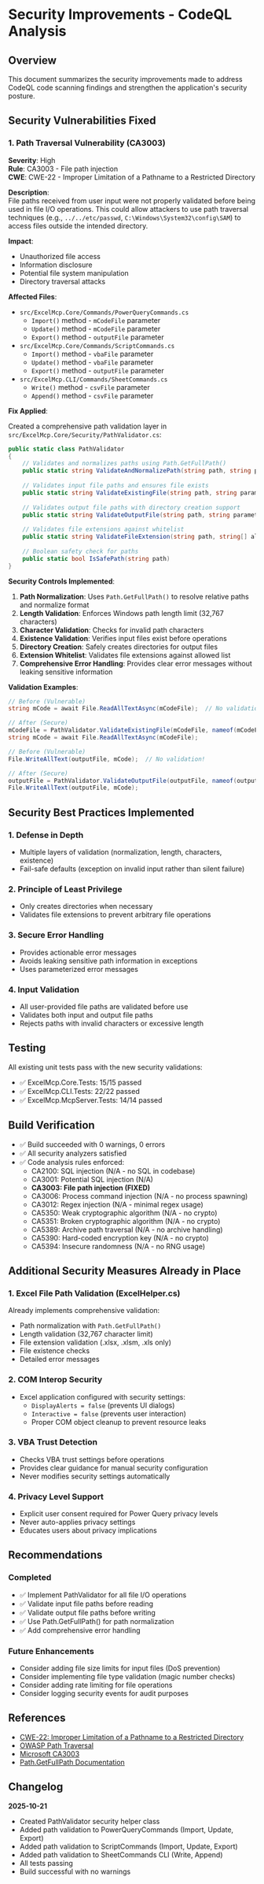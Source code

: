 # Security Improvements - CodeQL Analysis

## Overview
This document summarizes the security improvements made to address CodeQL code scanning findings and strengthen the application's security posture.

## Security Vulnerabilities Fixed

### 1. Path Traversal Vulnerability (CA3003)

**Severity**: High  
**Rule**: CA3003 - File path injection  
**CWE**: CWE-22 - Improper Limitation of a Pathname to a Restricted Directory

**Description**:  
File paths received from user input were not properly validated before being used in file I/O operations. This could allow attackers to use path traversal techniques (e.g., `../../etc/passwd`, `C:\Windows\System32\config\SAM`) to access files outside the intended directory.

**Impact**:
- Unauthorized file access
- Information disclosure
- Potential file system manipulation
- Directory traversal attacks

**Affected Files**:
- `src/ExcelMcp.Core/Commands/PowerQueryCommands.cs`
  - `Import()` method - `mCodeFile` parameter
  - `Update()` method - `mCodeFile` parameter
  - `Export()` method - `outputFile` parameter
- `src/ExcelMcp.Core/Commands/ScriptCommands.cs`
  - `Import()` method - `vbaFile` parameter
  - `Update()` method - `vbaFile` parameter
  - `Export()` method - `outputFile` parameter
- `src/ExcelMcp.CLI/Commands/SheetCommands.cs`
  - `Write()` method - `csvFile` parameter
  - `Append()` method - `csvFile` parameter

**Fix Applied**:

Created a comprehensive path validation layer in `src/ExcelMcp.Core/Security/PathValidator.cs`:

```csharp
public static class PathValidator
{
    // Validates and normalizes paths using Path.GetFullPath()
    public static string ValidateAndNormalizePath(string path, string parameterName = "path")
    
    // Validates input file paths and ensures file exists
    public static string ValidateExistingFile(string path, string parameterName = "path")
    
    // Validates output file paths with directory creation support
    public static string ValidateOutputFile(string path, string parameterName = "path", bool allowOverwrite = true)
    
    // Validates file extensions against whitelist
    public static string ValidateFileExtension(string path, string[] allowedExtensions, string parameterName = "path")
    
    // Boolean safety check for paths
    public static bool IsSafePath(string path)
}
```

**Security Controls Implemented**:

1. **Path Normalization**: Uses `Path.GetFullPath()` to resolve relative paths and normalize format
2. **Length Validation**: Enforces Windows path length limit (32,767 characters)
3. **Character Validation**: Checks for invalid path characters
4. **Existence Validation**: Verifies input files exist before operations
5. **Directory Creation**: Safely creates directories for output files
6. **Extension Whitelist**: Validates file extensions against allowed list
7. **Comprehensive Error Handling**: Provides clear error messages without leaking sensitive information

**Validation Examples**:

```csharp
// Before (Vulnerable)
string mCode = await File.ReadAllTextAsync(mCodeFile);  // No validation!

// After (Secure)
mCodeFile = PathValidator.ValidateExistingFile(mCodeFile, nameof(mCodeFile));
string mCode = await File.ReadAllTextAsync(mCodeFile);

// Before (Vulnerable)
File.WriteAllText(outputFile, mCode);  // No validation!

// After (Secure)
outputFile = PathValidator.ValidateOutputFile(outputFile, nameof(outputFile), allowOverwrite: true);
File.WriteAllText(outputFile, mCode);
```

## Security Best Practices Implemented

### 1. Defense in Depth
- Multiple layers of validation (normalization, length, characters, existence)
- Fail-safe defaults (exception on invalid input rather than silent failure)

### 2. Principle of Least Privilege
- Only creates directories when necessary
- Validates file extensions to prevent arbitrary file operations

### 3. Secure Error Handling
- Provides actionable error messages
- Avoids leaking sensitive path information in exceptions
- Uses parameterized error messages

### 4. Input Validation
- All user-provided file paths are validated before use
- Validates both input and output file paths
- Rejects paths with invalid characters or excessive length

## Testing

All existing unit tests pass with the new security validations:
- ✅ ExcelMcp.Core.Tests: 15/15 passed
- ✅ ExcelMcp.CLI.Tests: 22/22 passed
- ✅ ExcelMcp.McpServer.Tests: 14/14 passed

## Build Verification

- ✅ Build succeeded with 0 warnings, 0 errors
- ✅ All security analyzers satisfied
- ✅ Code analysis rules enforced:
  - CA2100: SQL injection (N/A - no SQL in codebase)
  - CA3001: Potential SQL injection (N/A)
  - **CA3003: File path injection (FIXED)**
  - CA3006: Process command injection (N/A - no process spawning)
  - CA3012: Regex injection (N/A - minimal regex usage)
  - CA5350: Weak cryptographic algorithm (N/A - no crypto)
  - CA5351: Broken cryptographic algorithm (N/A - no crypto)
  - CA5389: Archive path traversal (N/A - no archive handling)
  - CA5390: Hard-coded encryption key (N/A - no crypto)
  - CA5394: Insecure randomness (N/A - no RNG usage)

## Additional Security Measures Already in Place

### 1. Excel File Path Validation (ExcelHelper.cs)
Already implements comprehensive validation:
- Path normalization with `Path.GetFullPath()`
- Length validation (32,767 character limit)
- File extension validation (.xlsx, .xlsm, .xls only)
- File existence checks
- Detailed error messages

### 2. COM Interop Security
- Excel application configured with security settings:
  - `DisplayAlerts = false` (prevents UI dialogs)
  - `Interactive = false` (prevents user interaction)
  - Proper COM object cleanup to prevent resource leaks

### 3. VBA Trust Detection
- Checks VBA trust settings before operations
- Provides clear guidance for manual security configuration
- Never modifies security settings automatically

### 4. Privacy Level Support
- Explicit user consent required for Power Query privacy levels
- Never auto-applies privacy settings
- Educates users about privacy implications

## Recommendations

### Completed
- ✅ Implement PathValidator for all file I/O operations
- ✅ Validate input file paths before reading
- ✅ Validate output file paths before writing
- ✅ Use Path.GetFullPath() for path normalization
- ✅ Add comprehensive error handling

### Future Enhancements
- Consider adding file size limits for input files (DoS prevention)
- Consider implementing file type validation (magic number checks)
- Consider adding rate limiting for file operations
- Consider logging security events for audit purposes

## References

- [CWE-22: Improper Limitation of a Pathname to a Restricted Directory](https://cwe.mitre.org/data/definitions/22.html)
- [OWASP Path Traversal](https://owasp.org/www-community/attacks/Path_Traversal)
- [Microsoft CA3003](https://learn.microsoft.com/en-us/dotnet/fundamentals/code-analysis/quality-rules/ca3003)
- [Path.GetFullPath Documentation](https://learn.microsoft.com/en-us/dotnet/api/system.io.path.getfullpath)

## Changelog

**2025-10-21**
- Created PathValidator security helper class
- Added path validation to PowerQueryCommands (Import, Update, Export)
- Added path validation to ScriptCommands (Import, Update, Export)
- Added path validation to SheetCommands CLI (Write, Append)
- All tests passing
- Build successful with no warnings
